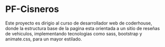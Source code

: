 # PF-Cisneros

Este proyecto es dirigio al curso de desarrollador web de coderhouse, donde la estructura base de la pagina esta orientada a un sitio de reseñas de vehiculos, implementando tecnologias como sass, bootstrap y animate.css, para
un mayor estilado.
